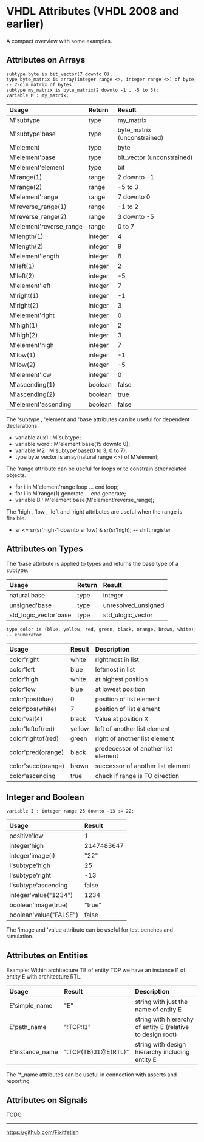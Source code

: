# VHDL Attributes (VHDL 2008 and earlier)

A compact overview with some examples.

## Attributes on Arrays
```
subtype byte is bit_vector(7 downto 0);
type byte_matrix is array(integer range <>, integer range <>) of byte; -- 2-dim matrix of bytes
subtype my_matrix is byte_matrix(2 downto -1 , -5 to 3);
variable M : my_matrix;
```

| Usage                   | Return  | Result                      |
|:------------------------|:--------|:----------------------------|
| M'subtype               | type    | my_matrix                   |
| M'subtype'base          | type    | byte_matrix (unconstrained) |
| M'element               | type    | byte                        |
| M'element'base          | type    | bit_vector (unconstrained)  |
| M'element'element       | type    | bit                         |
| M'range(1)              | range   | 2 downto -1                 |
| M'range(2)              | range   | -5 to 3                     |
| M'element'range         | range   | 7 downto 0                  |
| M'reverse_range(1)      | range   | -1 to 2                     |
| M'reverse_range(2)      | range   | 3 downto -5                 |
| M'element'reverse_range | range   | 0 to 7                      |
| M'length(1)             | integer | 4                           |
| M'length(2)             | integer | 9                           |
| M'element'length        | integer | 8                           |
| M'left(1)               | integer | 2                           |
| M'left(2)               | integer | -5                          |
| M'element'left          | integer | 7                           |
| M'right(1)              | integer | -1                          |
| M'right(2)              | integer | 3                           |
| M'element'right         | integer | 0                           |
| M'high(1)               | integer | 2                           |
| M'high(2)               | integer | 3                           |
| M'element'high          | integer | 7                           |
| M'low(1)                | integer | -1                          |
| M'low(2)                | integer | -5                          |
| M'element'low           | integer | 0                           |
| M'ascending(1)          | boolean | false                       |
| M'ascending(2)          | boolean | true                        |
| M'element'ascending     | boolean | false                       |

The 'subtype , 'element and 'base attributes can be useful for dependent declarations.
* variable aux1 : M'subtype;
* variable word : M'element'base(15 downto 0);
* variable M2 : M'subtype'base(0 to 3, 0 to 7);
* type byte_vector is array(natural range <>) of M'element;

The 'range attribute can be useful for loops or to constrain other related objects.
* for i in M'element'range loop ... end loop;
* for i in M'range(1) generate ... end generate;
* variable B : M'element'base(M'element'reverse_range);

The 'high , 'low , 'left and 'right attributes are useful when the range is flexible.
* sr <= sr(sr'high-1 downto sr'low) & sr(sr'high); -- shift register

## Attributes on Types

The 'base attribute is applied to types and returns the base type of a subtype.

| Usage                   | Return  |Result                      |
|:------------------------|:--------|:---------------------------|
| natural'base            | type    | integer                    |
| unsigned'base           | type    | unresolved_unsigned        |
| std_logic_vector'base   | type    | std_ulogic_vector          |

```
type color is (blue, yellow, red, green, black, orange, brown, white); -- enumerator
```

| Usage              | Result | Description                         |
|:-------------------|:-------|:------------------------------------|
| color'right        | white  | rightmost in list                   |
| color'left         | blue   | leftmost in list                    |
| color'high         | white  | at highest position                 |
| color'low          | blue   | at lowest position                  |
| color'pos(blue)    | 0      | position of list element            |
| color'pos(white)   | 7      | position of list element            |
| color'val(4)       | black  | Value at position X                 |
| color'leftof(red)  | yellow | left of another list element        |
| color'rightof(red) | green  | right of another list element       |
| color'pred(orange) | black  | predecessor of another list element |
| color'succ(orange) | brown  | successor of another list element   |
| color'ascending    | true   | check if range is TO direction      |

## Integer and Boolean

```
variable I : integer range 25 downto -13 := 22;
```

| Usage                   | Result                      |
|:------------------------|:----------------------------|
| positive'low            | 1                           |
| integer'high            | 2147483647                  |
| integer'image(I)        | "22"                        |
| I'subtype'high          | 25                          |
| I'subtype'right         | -13                         |
| I'subtype'ascending     | false                       |
| integer'value("1234")   | 1234                        |
| boolean'image(true)     | "true"                      |
| boolean'value("FALSE")  | false                       |

The 'image and 'value attribute can be useful for test benches and simulation.

## Attributes on Entities

Example: Within architecture TB of entity TOP we have an instance I1 of entity E with architecture RTL. 

| Usage           | Result               | Description                                                 |
|:----------------|:---------------------|:------------------------------------------------------------|
| E'simple_name   | "E"                  | string with just the name of entity E                       |
| E'path_name     | ":TOP:I1"            | string with hierarchy of entity E (relative to design root) |
| E'instance_name | ":TOP(TB):I1@E(RTL)" | string with design hierarchy including entity E             |

The '*_name attributes can be useful in connection with asserts and reporting.

## Attributes on Signals

TODO

---
<https://github.com/Fixitfetish>
